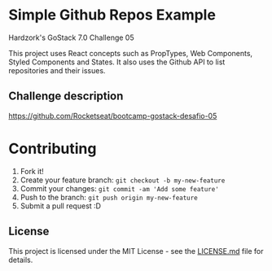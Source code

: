 # Simple Github Repos Example

Hardzork's GoStack 7.0 Challenge 05

This project uses React concepts such as PropTypes, Web Components, Styled Components and States. It also uses the Github API to list repositories and their issues.

## Challenge description

https://github.com/Rocketseat/bootcamp-gostack-desafio-05

# Contributing

1. Fork it!
2. Create your feature branch: `git checkout -b my-new-feature`
3. Commit your changes: `git commit -am 'Add some feature'`
4. Push to the branch: `git push origin my-new-feature`
5. Submit a pull request :D

## License

This project is licensed under the MIT License - see the [LICENSE.md](LICENSE.md) file for details.
